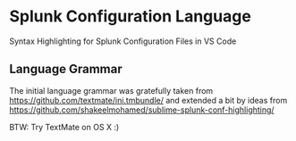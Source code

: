 # Splunk Configuration Language
Syntax Highlighting for Splunk Configuration Files in VS Code


## Language Grammar
The initial language grammar was gratefully taken from https://github.com/textmate/ini.tmbundle/ and extended a bit by ideas from https://github.com/shakeelmohamed/sublime-splunk-conf-highlighting/

BTW: Try TextMate on OS X :)